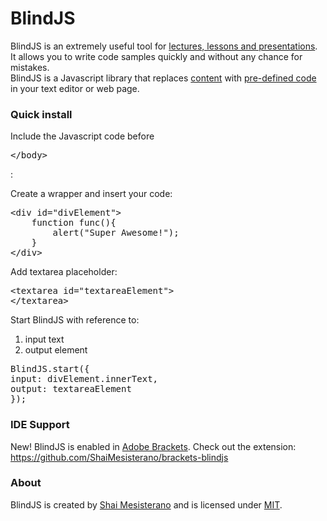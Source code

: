 <h1>BlindJS</h1>
BlindJS is an extremely useful tool for <u>lectures, lessons and presentations</u>.<br />
It allows you to write code samples quickly and without any chance for mistakes.<br />
BlindJS is a Javascript library that replaces <u>content</u> with <u>pre-defined code</u> in your text editor or web page.

<h3>Quick install</h3>
Include the Javascript code before <pre>&lt;/body&gt;</pre>:

Create a wrapper and insert your code:

<pre>
&lt;div id="divElement"&gt;
    function func(){
        alert("Super Awesome!");
    }
&lt;/div&gt;
</pre>

Add textarea placeholder:

<pre>
&lt;textarea id="textareaElement"&gt;
&lt;/textarea&gt;
</pre>

Start BlindJS with reference to:
<ol>
<li>input text</li>
<li>output element</li>
</ol>

<pre>
BlindJS.start({
input: divElement.innerText,
output: textareaElement
});
</pre>


<h3>IDE Support</h3>
New! BlindJS is enabled in <a href="http://download.brackets.io" target="_blank">Adobe Brackets</a>.
Check out the extension: <a href="https://github.com/ShaiMesisterano/brackets-blindjs">https://github.com/ShaiMesisterano/brackets-blindjs</a>

<h3>About</h3>
BlindJS is created by <a href="http://www.mcterano.com/blog" title="Shai Mesisterano">Shai Mesisterano</a> and is licensed under <a href="https://raw.github.com/ShaiMesisterano/BlindJS/master/LICENSE" title="MIT LICENSE">MIT</a>.
